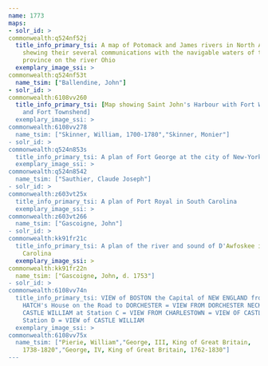 ```yaml
---
name: 1773
maps:
- solr_id: > 
commonwealth:q524nf52j
  title_info_primary_tsi: A map of Potomack and James rivers in North America
    shewing their several communications with the navigable waters of the new
    province on the river Ohio
  exemplary_image_ssi: > 
commonwealth:q524nf53t
  name_tsim: ["Ballendine, John"]
- solr_id: > 
commonwealth:6108vv260
  title_info_primary_tsi: [Map showing Saint John's Harbour with Fort William
    and Fort Townshend]
  exemplary_image_ssi: > 
commonwealth:6108vv278
  name_tsim: ["Skinner, William, 1700-1780","Skinner, Monier"]
- solr_id: > 
commonwealth:q524n853s
  title_info_primary_tsi: A plan of Fort George at the city of New-York
  exemplary_image_ssi: > 
commonwealth:q524n8542
  name_tsim: ["Sauthier, Claude Joseph"]
- solr_id: > 
commonwealth:z603vt25x
  title_info_primary_tsi: A plan of Port Royal in South Carolina
  exemplary_image_ssi: > 
commonwealth:z603vt266
  name_tsim: ["Gascoigne, John"]
- solr_id: > 
commonwealth:kk91fr21c
  title_info_primary_tsi: A plan of the river and sound of D'Awfoskee in South
    Carolina
  exemplary_image_ssi: > 
commonwealth:kk91fr22n
  name_tsim: ["Gascoigne, John, d. 1753"]
- solr_id: > 
commonwealth:6108vv74n
  title_info_primary_tsi: VIEW of BOSTON the Capital of NEW ENGLAND from Col.
    HATCH's House on the Road to DORCHESTER = VIEW FROM DORCHESTER NECK = VIEW of
    CASTLE WILLIAM at Station C = VIEW FROM CHARLESTOWN = VIEW OF CASTLE WILLIAM at
    Station D = VIEW of CASTLE WILLIAM
  exemplary_image_ssi: > 
commonwealth:6108vv75x
  name_tsim: ["Pierie, William","George, III, King of Great Britain,
    1738-1820","George, IV, King of Great Britain, 1762-1830"]
---
```

